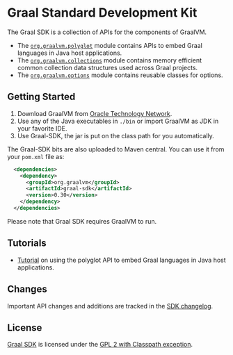 # Graal Standard Development Kit

The Graal SDK is a collection of APIs for the components of GraalVM.

* The [`org.graalvm.polyglot`](http://www.graalvm.org/sdk/javadoc/org/graalvm/polyglot/package-summary.html) module contains APIs to embed Graal languages in Java host applications.
* The [`org.graalvm.collections`](http://www.graalvm.org/sdk/javadoc/org/graalvm/collections/package-summary.html) module contains memory efficient common collection data structures used across Graal projects.
* The [`org.graalvm.options`](http://www.graalvm.org/sdk/javadoc/org/graalvm/options/package-summary.html) module contains reusable classes for options.

## Getting Started

1. Download GraalVM from [Oracle Technology Network](http://www.oracle.com/technetwork/oracle-labs/program-languages/overview/).
2. Use any of the Java executables in `./bin` or import GraalVM as JDK in your favorite IDE.
3. Use Graal-SDK, the jar is put on the class path for you automatically. 

The Graal-SDK bits are also uploaded to Maven central.
You can use it from your `pom.xml` file as:

```xml
  <dependencies>
    <dependency>
      <groupId>org.graalvm</groupId>
      <artifactId>graal-sdk</artifactId>
      <version>0.30</version>
    </dependency>
  </dependencies>
```

Please note that Graal SDK requires GraalVM to run.

## Tutorials

* [Tutorial](./docs/PolyglotEmbedding.md) on using the polyglot API to embed Graal languages in Java host applications.

## Changes

Important API changes and additions are tracked in the [SDK changelog](./CHANGELOG.md).  


## License

[Graal SDK](../sdk) is licensed under the [GPL 2 with Classpath exception](./LICENSE.md).
